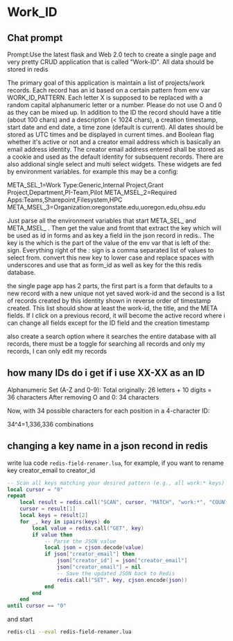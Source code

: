 # Work_ID


## Chat prompt 

Prompt:Use the latest flask and Web 2.0 tech to create a single page and very pretty CRUD application that is called "Work-ID". All data should be stored in redis

The primary goal of this application is maintain a list of projects/work records. Each record has an id based on a certain pattern from env var WORK_ID_PATTERN. 
Each letter X is supposed to be replaced with a random capital alphanumeric letter or a number. Please do not use O and 0 as they can be mixed up. 
In addition to the ID the record should have a title (about 100 chars) and a description (< 1024 chars), a creation timestamp, start date and end date, a time zone (default is current). All dates should be stored as UTC times and be displayed in current times. and Boolean flag whether it's active or not and a creator email address which is basically an email address identity. 
The creator email address entered shall be stored as a cookie and used as the default identity for subsequent records. 
There are also addional single select and multi select widgets. These widgets are fed by environment variables.  for example this may be a config: 

META_SEL_1=Work Type:Generic,Internal Project,Grant Project,Department,PI-Team,Pilot
META_MSEL_2=Required Apps:Teams,Sharepoint,Filesystem,HPC
META_MSEL_3=Organization:oregonstate.edu,uoregon.edu,ohsu.edu

Just parse all the environment variables that start META_SEL_ and META_MSEL_ . Then get the value and fromt that extract the key which will be used as id in forms and as key a field iin the json record in redis.. The key is the which is the part of the value of the env var that is left of the: sign. Everything right of the : sign is a comma separated list of values to select from. convert this new key to lower case and replace spaces with underscores and use that as form_id as well as key for the this redis database. 

the single page app has 2 parts, the first part is a form that defaults to a new record with a new unique not yet saved work-id and the second is a list of records created by this identity shown in reverse order of timestamp created. This list should show at least the work-id, the title, and the META fields. If I click on a previous record, it will become the active record where i can change all fields except for the ID field and the creation timestamp 

also create a search option where it searches the entire database with all records, there must be a toggle for searching all records and only my records, I can only edit my records 



## how many IDs do i get if i use XX-XX as an ID

Alphanumeric Set (A-Z and 0-9):
Total originally: 26 letters + 10 digits = 36 characters
   After removing O and 0: 34 characters

Now, with 34 possible characters for each position in a 4-character ID:

34^4=1,336,336 combinations

## changing a key name in a json recond in redis

write lua code `redis-field-renamer.lua`, for example, if you want to rename key creator_email to creator_id

```lua
-- Scan all keys matching your desired pattern (e.g., all work:* keys)
local cursor = "0"
repeat
    local result = redis.call("SCAN", cursor, "MATCH", "work:*", "COUNT", 100)
    cursor = result[1]
    local keys = result[2]
    for _, key in ipairs(keys) do
        local value = redis.call("GET", key)
        if value then
            -- Parse the JSON value
            local json = cjson.decode(value)
            if json["creator_email"] then
                json["creator_id"] = json["creator_email"]
                json["creator_email"] = nil
                -- Save the updated JSON back to Redis
                redis.call("SET", key, cjson.encode(json))
            end
        end
    end
until cursor == "0"

```

and start 

```bash
redis-cli --eval redis-field-renamer.lua
```